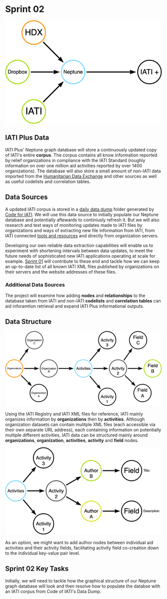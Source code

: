 # Sprint 02

![](https://github.com/Humanitarian-AI/IATIPlus/blob/main/Media/IATIPlus_datasets.png)

## IATI Plus Data

IATI Plus' Neptune graph database will store a continuously updated copy of IATI's entire **corpus**. The corpus contains all know information reported by relief organizations in compliance with the IATI Standard (roughly information on over one million aid activities reported by over 1400 organizations). The database will also store a small amount of non-IATI data imported from the [Humanitarian Data Exchange](https://data.humdata.org/) and other sources as well as useful codelists and correlation tables.

## Data Sources

A updated IATI corpus is stored in a [daily data dump](https://github.com/Humanitarian-AI/IATIPlus/blob/main/Resources/IATI-Dropbox.md) folder generated by [Code for IATI](https://codeforiati.org/). We will use this data source to initially populate our Neptune database and potentially aftewards to continiusly refresh it. But we will also research and test ways of monitoring updates made to IATI files by organizations and ways of extracting new file information from IATI, from IATI connected [tools and resources](https://iatistandard.org/en/iati-tools-and-resources/) and directly from organization servers.

Developing our own reliable data extraction capabilities will enable us to experiment with shortening intervals between data updates, to meet the future needs of sophisticated new IATI applications operating at scale for example. [Sprint 01]() will contribute to these end and tackle how we can keep an up-to-date list of all known IATI XML files published by organizations on their servers and the website addresses of these files.

### Additional Data Sources

The project will examine how adding **nodes** and **relationships** to the database taken from IATI and non-IATI **codelists** and **correlation tables** can aid inforamtion retrieval and expand IATI Plus informational outputs.


## Data Structure

![IATI Data Structure](https://github.com/Humanitarian-AI/IATIPlus/blob/main/Media/IATI_data_structure.png)

Using the IATI Registry and IATI XML files for reference, IATI mainly organizes information by **organizations** then by **activities**. Although organization datasets can contain mulitple XML files (each accessible via their own separate URL address), each containing information on potentially multiple different activities, IATI data can be structured mainly around **organizations**, **organization**, **activities**, **activity** and **field** nodes.

![IATI Authors](https://github.com/Humanitarian-AI/IATIPlus/blob/main/Media/IATI_authors.png)

As an option, we might want to add author nodes between individual aid activities and their activity fields, facilitating activity field co-creation down to the individual key-value pair level.

## Sprint 02 Key Tasks

Initially, we will need to tackle how the graphical structure of our Neptune graph database will look and then resolve how to populate the databse with an IATI corpus from Code of IATI's Data Dump.
